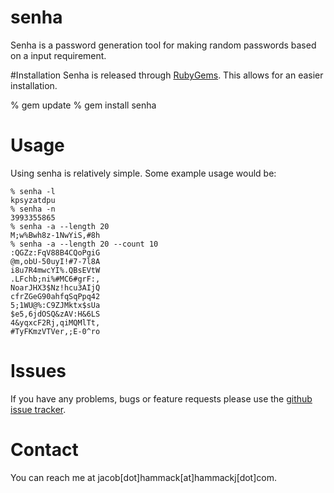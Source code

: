 # senha

Senha is a password generation tool for making random passwords based on a input requirement.

#Installation
Senha is released through [RubyGems](http://www.rubygems.org). This allows for an easier installation.

  % gem update
  % gem install senha

# Usage

Using senha is relatively simple. Some example usage would be:

	% senha -l
	kpsyzatdpu
	% senha -n
	3993355865
	% senha -a --length 20
	M;w%Bwh8z-1NwYiS,#8h
	% senha -a --length 20 --count 10
	:QGZz:FqV88B4CQoPgiG
	@m,obU-50uyI!#7-7l8A
	i8u7R4mwcYI%.QBsEVtW
	.LFchb;ni%#MC6#grF:,
	NoarJHX3$Nz!hcu3AIjQ
	cfrZGeG90ahfqSqPpq42
	5;1WU@%:C9ZJMktx$sUa
	$e5,6jdOSQ&zAV:H&6LS
	4&yqxcF2Rj,qiMQMlTt,
	#TyFKmzVTVer,;E-0^ro

# Issues
If you have any problems, bugs or feature requests please use the [github issue tracker](http://github.com/hammackj/senha/issues).

# Contact
You can reach me at jacob[dot]hammack[at]hammackj[dot]com.

